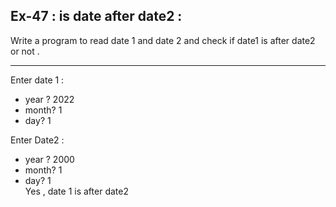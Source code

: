 ## Ex-47 : is date after date2 :  
Write a program to read date 1 and date 2 and check if date1 is after date2 or not .  

____  
Enter date 1 :  
- year ? 2022  
- month? 1  
- day? 1   

Enter Date2 :  
- year ? 2000  
- month? 1  
- day? 1   
Yes , date 1 is after date2  
